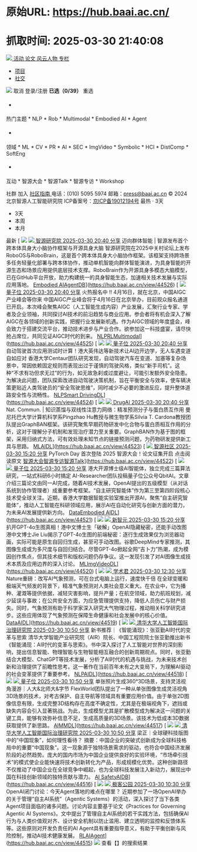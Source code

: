 # 原始URL: https://hub.baai.ac.cn/

# 抓取时间: 2025-03-30 21:40:08

[![](https://hub.baai.ac.cn/_nuxt/img/logo.a2943de.svg) ](https://hub.baai.ac.cn/)
[ 活动 ](https://hub.baai.ac.cn/events)[ 论文 ](https://hub.baai.ac.cn/papers)[ 风云人物 ](https://hub.baai.ac.cn/rankings)[ 专栏 ](https://hub.baai.ac.cn/)
  * [ 项目](https://hub.baai.ac.cn/projects)
  * [ 社交](https://baai.org/l/linklocal)


[![](https://hub-cache.baai.ac.cn/hub-banner/baai-banner.png)](https://baai.org/l/deepm)
取消
登录/注册
**已选（0/39）**
重选
  * #### 
热门主题
    * NLP
    * Rob
    * Multimodal
    * Embodied AI
    * Agent
  * #### 
领域
    * ML
    * CV
    * PR
    * AI
    * SEC
    * ImgVideo
    * Symbolic
    * HCI
    * DistComp
    * SoftEng
  * #### 
互动
    * 智源大会
    * 智源Talk
    * 智源专访
    * Workshop


社群
加入
[社区指南 ](https://hub.baai.ac.cn/view/259) 电话：(010) 5095 5974 邮箱：press@baai.ac.cn © 2024 北京智源人工智能研究院 ICP备案号：[京ICP备19012194号](https://beian.miit.gov.cn)
最热 · 3天
  * 3天
  * 本周
  * 本月


最新
[ ![](https://simg.baai.ac.cn/hub-detail/2cb6cfa917e57a6c85e1a037f6ca2aaf1743338418727.webp) [![](https://thirdwx.qlogo.cn/mmopen/vi_32/icE9gWic7G4nfiaEatnZ2RKfxVwvOYMMzeCQRuVc4OK0xU1yLMmOkZRkqVWPBCecXgf2EEsXvIyjk5ictCbBtmc84Q/132) 智源研究院 ](javascript:;) [2025-03-30 20:40 分享](https://hub.baai.ac.cn/view/44526) 迈向群体智能 | 智源发布首个跨本体具身大小脑协作框架与开源具身大脑 智源研究院在2025中关村论坛上发布RoboOS与RoboBrain，这是首个跨本体具身大小脑协作框架。该框架支持跨场景多任务轻量化部署与跨本体协作，推动单机智能向群体智能演进，为具身智能的开源生态和场景应用提供底层技术支撑。RoboBrain作为开源具身多模态大脑模型，已在GitHub平台开放，助力构建统一的具身智能生态，加速相关技术发展与实际应用落地。 [Embodied AI](javascript:;)[Agent](javascript:;)[DB](javascript:;)](https://hub.baai.ac.cn/view/44526)
[ [![](https://simg.baai.ac.cn/uploads/2023/08/47a29c6558ed06d230dacbb5d669d466.png) 量子位 ](javascript:;) [2025-03-30 20:40 分享](https://hub.baai.ac.cn/view/44525) 火热报名中 ‼️ 4月16日，就在北京，中国AIGC产业峰会等你来 中国AIGC产业峰会将于4月16日在北京举办，目前观众报名通道已开启。本次峰会聚焦AIGC（人工智能生成内容）产业发展，汇聚行业专家、学者及企业领袖，共同探讨AI技术的前沿趋势与商业应用。参会者将有机会深入了解AIGC在各领域的创新实践，把握行业发展新机遇。作为AIGC领域的年度盛会，峰会致力于搭建交流平台，推动技术进步与产业合作。欲参加这一科技盛宴，请尽快抢占席位，共同见证AIGC时代的到来。 [NLP](javascript:;)[RL](javascript:;)[Multimodal](javascript:;)](https://hub.baai.ac.cn/view/44525)
[ ![](https://simg.baai.ac.cn/hub-detail/45d856145ff6b1f956b45ff3d97ebef51743338406839.webp) [![](https://simg.baai.ac.cn/uploads/2023/08/47a29c6558ed06d230dacbb5d669d466.png) 量子位 ](javascript:;) [2025-03-30 20:40 分享](https://hub.baai.ac.cn/view/44524) 自动驾驶首次应用测试时计算！港大英伟达等新技术让AI边开边学，无人车遇变道自如应对 香港大学Centaur团队研究发现，自动驾驶汽车在变道、加塞等复杂场景中，常因依赖固定规则而表现出过于谨慎的驾驶风格，类似“新手司机”。这种“不求有功但求无过”的行为，如无故急刹或过度避让，可能引发额外安全隐患。为解决此问题，团队探索改进自动驾驶决策机制，旨在平衡安全与效率，使车辆决策更贴近人类驾驶员的“安全驾驶思维”，同时减少不必要的激进反应，提升整体道路安全性与流畅性。 [NLP](javascript:;)[Smart Driving](javascript:;)[DL](javascript:;)](https://hub.baai.ac.cn/view/44524)
[ ![](https://simg.baai.ac.cn/hub-detail/3ca27bf20b5aad1596b39456fa419fe71743338401390.webp) [![](https://hub-cache.baai.ac.cn/v3-images/e252e69b7d99f5285a658b12bf21d476.jpg) DrugAI ](javascript:;) [2025-03-30 20:40 分享](https://hub.baai.ac.cn/view/44523) Nat. Commun. | 知识蒸馏与双线性注意力网络：精准预测分子与蛋白质互作用 曼尼托巴大学计算机科学系Pingzhao Hu教授与微生物学系Silvia T. Cardona教授团队提出GraphBAN框架。该研究聚焦早期药物研发中化合物与蛋白质相互作用的分析，这对于理解分子机制和发现治疗潜力至关重要。GraphBAN作为基于图的框架，采用归纳式方法，可有效处理未知节点的链接预测问题，为药物研发提供新工具与思路。 [ML](javascript:;)[AI](javascript:;)[DL](javascript:;)](https://hub.baai.ac.cn/view/44523)
[ [![](https://simg.baai.ac.cn/uploads/2023/08/49c39cfaae1472796ea4a73137b1a6b1.png) 智源社区 ](javascript:;) [2025-03-30 15:20 分享](https://hub.baai.ac.cn/view/44522) PyTorch Day 首次登陆 2025 智源大会！论文征集开启 点击阅读原文 [智源大会](javascript:;)[智源专访](javascript:;)[智源Talk](javascript:;)](https://hub.baai.ac.cn/view/44522)
[ ![](https://simg.baai.ac.cn/hub-detail/b07ddd32988782f5d1e918519efc2ee41743319221319.webp) [![](https://simg.baai.ac.cn/uploads/2023/08/47a29c6558ed06d230dacbb5d669d466.png) 量子位 ](javascript:;) [2025-03-30 15:20 分享](https://hub.baai.ac.cn/view/44521) 港大开源博士级AI智能体，独立完成三篇算法研究，一站式科研6小时搞定 AI-Researcher团队投稿量子位公众号QbitAI。文章介绍三篇论文由同一AI完成，随着AI技术发展，OpenAI提出的五级模型（从对话系统到协作管理者）成重要参考框架。“自主研究智能体”作为第三至第四阶段核心技术受全球关注。近期，香港大学数据智能实验室推出开源AI，聚焦“自主研究智能体”，推动人工智能在科研领域应用，展示AI在自动化研究与创新方面的潜力，为未来AI发展提供新方向。 [Data](javascript:;)[Embodied AI](javascript:;)[DL](javascript:;)](https://hub.baai.ac.cn/view/44521)
[ ![](https://simg.baai.ac.cn/hub-detail/f1a06f1fb6c86ae5bed242ea12a9b27f1743319201942.webp) [![](https://simg.baai.ac.cn/uploads/2023/08/090c0bc785452d2b4081ebb67e35656a.png) 新智元 ](javascript:;) [2025-03-30 15:20 分享](https://hub.baai.ac.cn/view/44520) 扒开GPT-4o生图真相！港中文博士生「破解」OpenAI隐藏秘密，还能手动改图 港中文博士Jie Liu揭示了GPT-4o生图的前端秘密：逐行生成效果仅为浏览器动画，实际可能是原生自回归生成，甚至可手动改图。谷歌DeepMind专家推测，其图像生成或为多尺度与自回归结合。尽管GPT-4o掀起全网“吉卜力”热潮，成为模因创作焦点，但其技术细节和版权问题仍存争议。这一发现引发了对AI图像生成技术本质及应用边界的深入讨论。 [ML](javascript:;)[ImgVideo](javascript:;)[DL](javascript:;)](https://hub.baai.ac.cn/view/44520)
[ ![](https://simg.baai.ac.cn/hub-detail/d721eaca353d86536000b306d6ca17fc1743309001086.webp) [![](https://simg.baai.ac.cn/uploads/2024/01/f357c1fb240f34b660ac5dd4b1f3b352.jpeg) 学术君 ](javascript:;) [2025-03-30 12:30 分享](https://hub.baai.ac.cn/view/44519) Nature重磅：改写AI气象预测，可在台式电脑上运行，速度快千倍 在全球变暖和极端天气频发的背景下，精准气象预测对人类社会意义重大。在农业中，它为播种、灌溉等提供依据，减轻灾害影响，提升产量；在航空领域，助力航班规划，减少延误与事故；在公共安全方面，为应急管理提供支持，降低人员伤亡与财产损失。同时，气象预测有助于科学家深入研究大气物理过程，推动相关科学研究进步。这些应用体现了气象预测在保障生命健康和社会发展中的核心价值。 [Data](javascript:;)[AI](javascript:;)[DL](javascript:;)](https://hub.baai.ac.cn/view/44519)
[ ![](https://simg.baai.ac.cn/hub-detail/035175e6095f9b2239295547819b17c21743303016821.webp) [![](https://hub-cache.baai.ac.cn/v3-images/a6b39b33a552f30147e39a4c748f11ba.jpg) 清华大学人工智能国际治理研究院 ](javascript:;) [2025-03-30 10:50 分享](https://hub.baai.ac.cn/view/44518) 新书推荐｜《智能涌现》：张亚勤AI时代的变革与思索 清华大学智能产业研究院（AIR）院长、中国工程院院士张亚勤推出新书《智能涌现：AI时代的变革与思索》。书中深入探讨了人工智能对世界的深刻影响，提出信息智能、物理智能与生物智能相互融合的创新周期观点。同时，张亚勤结合大模型、ChatGPT等技术发展，分析了AI时代的机遇与挑战，为未来技术创新和治理提供了前瞻性思考。这一著作在当前百年未有之大变局下，为理解AI驱动的社会变革提供了重要参考。 [NLP](javascript:;)[AI](javascript:;)[DL](javascript:;)](https://hub.baai.ac.cn/view/44518)
[ ![](https://simg.baai.ac.cn/hub-detail/370d29e8ff2c4ede5e94188bebabf5bd1743303008966.webp) [![](https://simg.baai.ac.cn/uploads/2023/08/47a29c6558ed06d230dacbb5d669d466.png) 量子位 ](javascript:;) [2025-03-30 10:50 分享](https://hub.baai.ac.cn/view/44517) 单张照片生成360°3D场景，支持灵活视角漫游｜人大&北师大&字节 FlexWorld团队提出了一种从单张图像生成灵活视角3D场景的技术，对考古保护、自主导航等领域具有重要应用价值。由于单张2D图像信息有限，生成完整3D结构存在高度不确定性，尤其是在极端视角下，遮挡或缺失内容会引入显著挑战。为此，生成模型尤其是扩散模型成为解决这一问题的关键工具，能够有效弥补信息不足，生成高质量的3D场景。该技术为低成本3D数据获取提供了新思路。 [AI](javascript:;)[MM](javascript:;)[DL](javascript:;)](https://hub.baai.ac.cn/view/44517)
[ ![](https://simg.baai.ac.cn/hub-detail/bbde456ad4877fa0cc613951a725bf001743303001225.webp) [![](https://hub-cache.baai.ac.cn/v3-images/a6b39b33a552f30147e39a4c748f11ba.jpg) 清华大学人工智能国际治理研究院 ](javascript:;) [2025-03-30 10:50 分享](https://hub.baai.ac.cn/view/44516) 梁正｜全球硬科技版图中的“中国现象”，如何理性看待？ 摘要：中国企业的突破式创新成为全球科技格局中的重要“中国现象”。这一现象源于独特场景需求的驱动，也符合中国经济发展阶段的必然趋势。庞大的国内市场为中国企业提供良好的实验环境，“市场牵引技术”的模式使企业能快速将技术创新转化为产品，形成规模化优势。这种创新路径不仅推动了中国企业在全球竞争中崛起，也为全球科技发展注入新动力，展现出中国在科技创新领域的独特贡献与潜力。 [AI Safety](javascript:;)[AI](javascript:;)[DB](javascript:;)](https://hub.baai.ac.cn/view/44516)
[ ![](https://simg.baai.ac.cn/hub-detail/644a144de61e5a612697e40b1f3fc8a11743301818109.webp) [![](https://simg.baai.ac.cn/uploads/2023/10/e260f1ff9343e76d28f2f945f53c5c39.png) 极客公园 ](javascript:;) [2025-03-30 10:30 分享](https://hub.baai.ac.cn/view/44515) OpenAI闭门讨论：今天Agent落地的难点在哪里？ 近期参加了一场OpenAI举办的关于管理“自主AI系统”（Agentic Systems）的活动，深入探讨了当下各类Agent项目面临的诸多问题。讨论内容主要基于论文《Practices for Governing Agentic AI Systems》。文中提出了管理自主AI系统的若干实践方法，包括确保AI行为与人类价值观对齐、设计安全机制以防止滥用、建立透明的监控和反馈体系等。这些原则对开发负责任的AI Agent具有重要指导意义，有助于平衡创新与风险控制，推动AI技术健康发展。 [RL](javascript:;)[AI](javascript:;)[Agent](javascript:;)](https://hub.baai.ac.cn/view/44515)
![](https://hub.baai.ac.cn/_nuxt/img/backtop.3d51554.png)
查看【】的搜索结果
